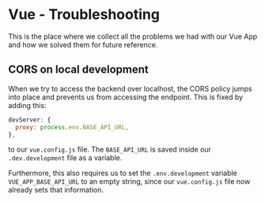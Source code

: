 # Vue - Troubleshooting

This is the place where we collect all the problems we had with our
Vue App and how we solved them for future reference.

## CORS on local development

When we try to access the backend over localhost, the CORS policy jumps into
place and prevents us from accessing the endpoint. This is fixed by adding this:
```javascript
devServer: {
  proxy: process.env.BASE_API_URL,
},
```

to our `vue.config.js` file. The `BASE_API_URL` is saved inside our `.dev.development` file
as a variable.

Furthermore, this also requires us to set the `.env.development` variable `VUE_APP_BASE_API_URL` to an empty string, since our `vue.config.js` file now already sets that information.

